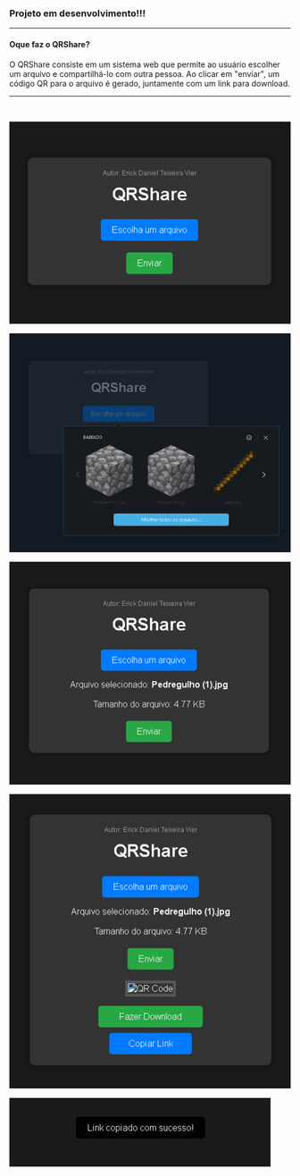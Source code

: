 ### Projeto em desenvolvimento!!!

<hr>

#### Oque faz o QRShare?

O QRShare consiste em um sistema web que permite ao usuário escolher um arquivo e compartilhá-lo com outra pessoa. Ao clicar em "enviar", um código QR para o arquivo é gerado, juntamente com um link para download.

<hr>

<br>

![QRShare](https://github.com/ErickDaniel7/QRShare/blob/main/Imagens/QRShare.png)

![EscolherArquivo](https://github.com/ErickDaniel7/QRShare/blob/main/Imagens/EscolherArquivo.png)

![InformaçõesArquivo](https://github.com/ErickDaniel7/QRShare/blob/main/Imagens/InformaçõesArquivo.png)

![Qrcode&Download](https://github.com/ErickDaniel7/QRShare/blob/main/Imagens/Qrcode%26Download.png)

![Qrcode&Download](https://github.com/ErickDaniel7/QRShare/blob/main/Imagens/BoxLink.png)
